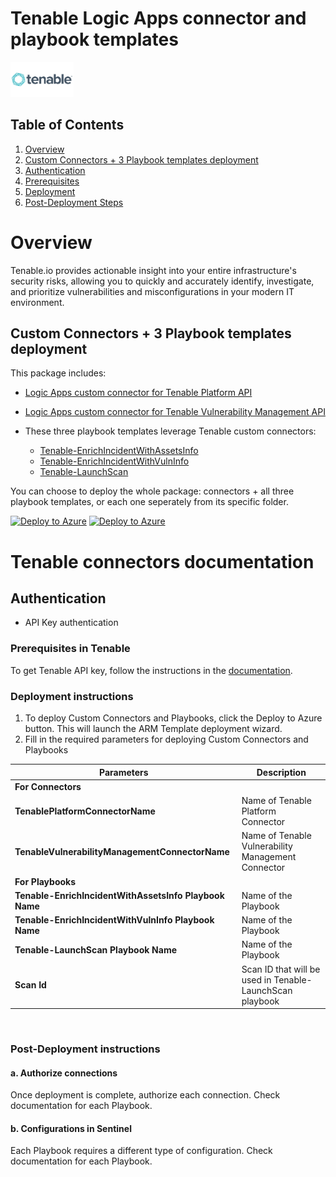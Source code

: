 # Tenable Logic Apps connector and playbook templates

<img src="./logo.png" alt="drawing" width="20%"/><br>

## Table of Contents

1. [Overview](#overview)
1. [Custom Connectors + 3 Playbook templates deployment](#deployall)
1. [Authentication](#authentication)
1. [Prerequisites](#prerequisites)
1. [Deployment](#deployment)
1. [Post-Deployment Steps](#postdeployment)

<a name="overview">

# Overview

Tenable.io provides actionable insight into your entire infrastructure's security risks, allowing you to quickly and accurately identify, investigate, and prioritize vulnerabilities and misconfigurations in your modern IT environment.

<a name="deployall">

## Custom Connectors + 3 Playbook templates deployment

This package includes:

* [Logic Apps custom connector for Tenable Platform API](./TenablePlatformConnector/)
* [Logic Apps custom connector for Tenable Vulnerability Management API](./TenableVulnerabilityManagementConnector/)


* These three playbook templates leverage Tenable custom connectors:
  * [Tenable-EnrichIncidentWithAssetsInfo](./Playbooks/Tenable-EnrichIncidentWithAssetsInfo/)
  * [Tenable-EnrichIncidentWithVulnInfo](./Playbooks/Tenable-EnrichIncidentWithVulnInfo/)
  * [Tenable-LaunchScan](./Playbooks/Tenable-LaunchScan/)

You can choose to deploy the whole package: connectors + all three playbook templates, or each one seperately from its specific folder.

[![Deploy to Azure](https://aka.ms/deploytoazurebutton)](https://portal.azure.com/#create/Microsoft.Template/uri/https%3A%2F%2Fraw.githubusercontent.com%2FAzure%2FAzure-Sentinel%2Fmaster%2FSolutions%2FTenableIO%2FPlaybooks%2Fazuredeploy.json) [![Deploy to Azure](https://aka.ms/deploytoazuregovbutton)](https://portal.azure.us/#create/Microsoft.Template/uri/https%3A%2F%2Fraw.githubusercontent.com%2FAzure%2FAzure-Sentinel%2Fmaster%2FSolutions%2FTenableIO%2FPlaybooks%2Fazuredeploy.json)

# Tenable connectors documentation 

<a name="authentication">

## Authentication

* API Key authentication

<a name="prerequisites">

### Prerequisites in Tenable

To get Tenable API key, follow the instructions in the [documentation](https://developer.tenable.com/docs/authorization).

<a name="deployment">

### Deployment instructions 

1. To deploy Custom Connectors and Playbooks, click the Deploy to Azure button. This will launch the ARM Template deployment wizard.
2. Fill in the required parameters for deploying Custom Connectors and Playbooks

| Parameters | Description |
|----------------|--------------|
|**For Connectors**|
|**TenablePlatformConnectorName**| Name of Tenable Platform Connector|
|**TenableVulnerabilityManagementConnectorName**| Name of Tenable Vulnerability Management Connector|
|**For Playbooks**|
|**Tenable-EnrichIncidentWithAssetsInfo Playbook Name** | Name of the Playbook |
|**Tenable-EnrichIncidentWithVulnInfo Playbook Name** | Name of the Playbook |
|**Tenable-LaunchScan Playbook Name** | Name of the Playbook |
|**Scan Id** | Scan ID that will be used in Tenable-LaunchScan playbook |

<br>
<a name="postdeployment">

### Post-Deployment instructions

#### a. Authorize connections

Once deployment is complete, authorize each connection. Check documentation for each Playbook.

#### b. Configurations in Sentinel

Each Playbook requires a different type of configuration. Check documentation for each Playbook.
